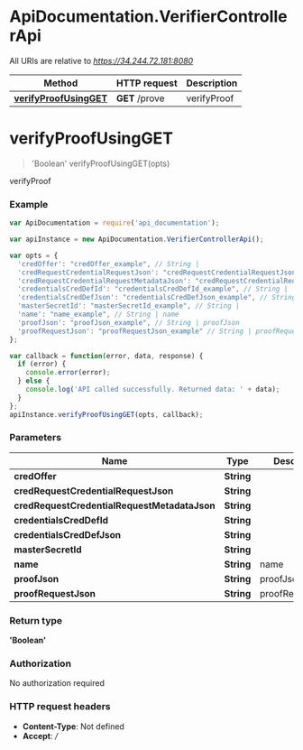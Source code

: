 # ApiDocumentation.VerifierControllerApi

All URIs are relative to *https://34.244.72.181:8080*

Method | HTTP request | Description
------------- | ------------- | -------------
[**verifyProofUsingGET**](VerifierControllerApi.md#verifyProofUsingGET) | **GET** /prove | verifyProof


<a name="verifyProofUsingGET"></a>
# **verifyProofUsingGET**
> 'Boolean' verifyProofUsingGET(opts)

verifyProof

### Example
```javascript
var ApiDocumentation = require('api_documentation');

var apiInstance = new ApiDocumentation.VerifierControllerApi();

var opts = { 
  'credOffer': "credOffer_example", // String | 
  'credRequestCredentialRequestJson': "credRequestCredentialRequestJson_example", // String | 
  'credRequestCredentialRequestMetadataJson': "credRequestCredentialRequestMetadataJson_example", // String | 
  'credentialsCredDefId': "credentialsCredDefId_example", // String | 
  'credentialsCredDefJson': "credentialsCredDefJson_example", // String | 
  'masterSecretId': "masterSecretId_example", // String | 
  'name': "name_example", // String | name
  'proofJson': "proofJson_example", // String | proofJson
  'proofRequestJson': "proofRequestJson_example" // String | proofRequestJson
};

var callback = function(error, data, response) {
  if (error) {
    console.error(error);
  } else {
    console.log('API called successfully. Returned data: ' + data);
  }
};
apiInstance.verifyProofUsingGET(opts, callback);
```

### Parameters

Name | Type | Description  | Notes
------------- | ------------- | ------------- | -------------
 **credOffer** | **String**|  | [optional] 
 **credRequestCredentialRequestJson** | **String**|  | [optional] 
 **credRequestCredentialRequestMetadataJson** | **String**|  | [optional] 
 **credentialsCredDefId** | **String**|  | [optional] 
 **credentialsCredDefJson** | **String**|  | [optional] 
 **masterSecretId** | **String**|  | [optional] 
 **name** | **String**| name | [optional] 
 **proofJson** | **String**| proofJson | [optional] 
 **proofRequestJson** | **String**| proofRequestJson | [optional] 

### Return type

**'Boolean'**

### Authorization

No authorization required

### HTTP request headers

 - **Content-Type**: Not defined
 - **Accept**: */*


